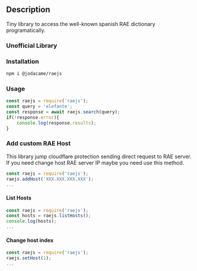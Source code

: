 
## Description
Tiny library to access the well-known spanish RAE dictionary programatically.

### Unofficial Library

### Installation
```bash
npm i @jodacame/raejs
```

### Usage
```js
const raejs = require('raejs');
const query = 'elefante';
const response = await raejs.search(query);
if(!response.error){
    console.log(response.results);
}
```
### Add custom RAE Host
This library jump cloudflare protection sending direct request to RAE server. If you need change host RAE server IP maybe you need use this method.
```js
const raejs = require('raejs');
raejs.addHost('XXX.XXX.XXX.XXX');
...
```
#### List Hosts
```js
const raejs = require('raejs');
const hosts = raejs.listHosts();
console.log(hosts);
...
```
#### Change host index
```js
const raejs = require('raejs');
raejs.setHost(1);
...
```
